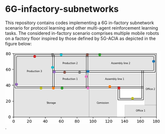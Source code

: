 # 6G-infactory-subnetworks

This repository contains codes implementing a 6G in-factory subnetwork scenario for protocol learning and other multi-agent reinforcement learning tasks. The considered in-factory scenario comprises multiple mobile robots on a factory floor inspired by those defined by 5G-ACIA as depicted in the figure below:   

![image](https://github.com/CENTRIC-WP4/6G-infactory-subnetworks/blob/main/in-factory%20(3).gif).




